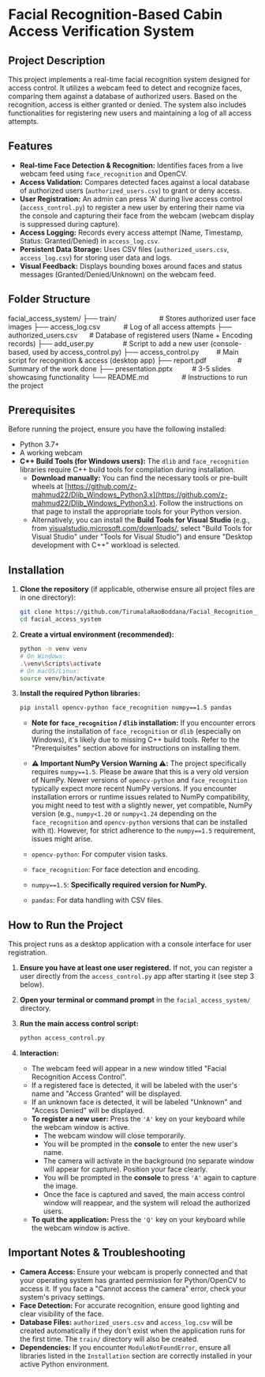 
# Facial Recognition-Based Cabin Access Verification System

## Project Description

This project implements a real-time facial recognition system designed for access control. It utilizes a webcam feed to detect and recognize faces, comparing them against a database of authorized users. Based on the recognition, access is either granted or denied. The system also includes functionalities for registering new users and maintaining a log of all access attempts.

## Features

* **Real-time Face Detection & Recognition:** Identifies faces from a live webcam feed using `face_recognition` and OpenCV.
* **Access Validation:** Compares detected faces against a local database of authorized users (`authorized_users.csv`) to grant or deny access.
* **User Registration:** An admin can press 'A' during live access control (`access_control.py`) to register a new user by entering their name via the console and capturing their face from the webcam (webcam display is suppressed during capture).
* **Access Logging:** Records every access attempt (Name, Timestamp, Status: Granted/Denied) in `access_log.csv`.
* **Persistent Data Storage:** Uses CSV files (`authorized_users.csv`, `access_log.csv`) for storing user data and logs.
* **Visual Feedback:** Displays bounding boxes around faces and status messages (Granted/Denied/Unknown) on the webcam feed.

## Folder Structure

facial_access_system/
├── train/                      # Stores authorized user face images
├── access_log.csv 
           # Log of all access attempts
├── authorized_users.csv 
     # Database of registered users (Name + Encoding records)
├── add_user.py 
              # Script to add a new user (console-based, used by access_control.py)
├── access_control.py 
        # Main script for recognition & access (desktop app)
├── report.pdf      
          # Summary of the work done
├── presentation.pptx 
         # 3-5 slides showcasing functionality
└── README.md  
               # Instructions to run the project

## Prerequisites

Before running the project, ensure you have the following installed:

* Python 3.7+
* A working webcam
* **C++ Build Tools (for Windows users):** The `dlib` and `face_recognition` libraries require C++ build tools for compilation during installation.
    * **Download manually:** You can find the necessary tools or pre-built wheels at [https://github.com/z-mahmud22/Dlib_Windows_Python3.x](https://github.com/z-mahmud22/Dlib_Windows_Python3.x). Follow the instructions on that page to install the appropriate tools for your Python version.
    * Alternatively, you can install the **Build Tools for Visual Studio** (e.g., from [visualstudio.microsoft.com/downloads/](https://visualstudio.microsoft.com/downloads/), select "Build Tools for Visual Studio" under "Tools for Visual Studio") and ensure "Desktop development with C++" workload is selected.

## Installation
1.  **Clone the repository** (if applicable, otherwise ensure all project files are in one directory):
    ```bash
    git clone https://github.com/TirumalaRaoBoddana/Facial_Recognition_Based_Cabin_Access_Verification_System
    cd facial_access_system
    ```

2.  **Create a virtual environment (recommended):**

    ```bash
    python -m venv venv
    # On Windows:
    .\venv\Scripts\activate
    # On macOS/Linux:
    source venv/bin/activate
    ```

3.  **Install the required Python libraries:**

    ```bash
    pip install opencv-python face_recognition numpy==1.5 pandas
    ```

    * **Note for `face_recognition` / `dlib` installation:** If you encounter errors during the installation of `face_recognition` or `dlib` (especially on Windows), it's likely due to missing C++ build tools. Refer to the "Prerequisites" section above for instructions on installing them.
    * **⚠️ Important NumPy Version Warning ⚠️:** The project specifically requires `numpy==1.5`. Please be aware that this is a very old version of NumPy. Newer versions of `opencv-python` and `face_recognition` typically expect more recent NumPy versions. If you encounter installation errors or runtime issues related to NumPy compatibility, you might need to test with a slightly newer, yet compatible, NumPy version (e.g., `numpy<1.20` or `numpy<1.24` depending on the `face_recognition` and `opencv-python` versions that can be installed with it). However, for strict adherence to the `numpy==1.5` requirement, issues might arise.

    * `opencv-python`: For computer vision tasks.
    * `face_recognition`: For face detection and encoding.
    * `numpy==1.5`: **Specifically required version for NumPy.**
    * `pandas`: For data handling with CSV files.

## How to Run the Project

This project runs as a desktop application with a console interface for user registration.

1.  **Ensure you have at least one user registered.** If not, you can register a user directly from the `access_control.py` app after starting it (see step 3 below).

2.  **Open your terminal or command prompt** in the `facial_access_system/` directory.

3.  **Run the main access control script:**

    ```bash
    python access_control.py
    ```

4.  **Interaction:**
    * The webcam feed will appear in a new window titled "Facial Recognition Access Control".
    * If a registered face is detected, it will be labeled with the user's name and "Access Granted" will be displayed.
    * If an unknown face is detected, it will be labeled "Unknown" and "Access Denied" will be displayed.
    * **To register a new user:** Press the `'A'` key on your keyboard while the webcam window is active.
        * The webcam window will close temporarily.
        * You will be prompted in the **console** to enter the new user's name.
        * The camera will activate in the background (no separate window will appear for capture). Position your face clearly.
        * You will be prompted in the **console** to press `'A'` again to capture the image.
        * Once the face is captured and saved, the main access control window will reappear, and the system will reload the authorized users.
    * **To quit the application:** Press the `'Q'` key on your keyboard while the webcam window is active.

## Important Notes & Troubleshooting

* **Camera Access:** Ensure your webcam is properly connected and that your operating system has granted permission for Python/OpenCV to access it. If you face a "Cannot access the camera" error, check your system's privacy settings.
* **Face Detection:** For accurate recognition, ensure good lighting and clear visibility of the face.
* **Database Files:** `authorized_users.csv` and `access_log.csv` will be created automatically if they don't exist when the application runs for the first time. The `train/` directory will also be created.
* **Dependencies:** If you encounter `ModuleNotFoundError`, ensure all libraries listed in the `Installation` section are correctly installed in your active Python environment.
